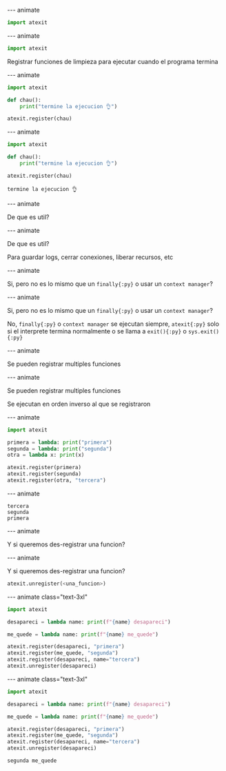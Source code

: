 
--- animate

```py
import atexit
```

--- animate

```py
import atexit
```

Registrar funciones de limpieza para ejecutar cuando el programa termina

--- animate

```py
import atexit

def chau():
    print("termine la ejecucion 👌")

atexit.register(chau)
```

--- animate

```py
import atexit

def chau():
    print("termine la ejecucion 👌")

atexit.register(chau)
```

```plain
termine la ejecucion 👌
```

--- animate

De que es util?

--- animate

De que es util?

Para guardar logs, cerrar conexiones, liberar recursos, etc

--- animate

Si, pero no es lo mismo que un `finally{:py}` o usar un `context manager`?

--- animate

Si, pero no es lo mismo que un `finally{:py}` o usar un `context manager`?

No, `finally{:py}` o `context manager` se ejecutan siempre, `atexit{:py}` solo si el interprete termina normalmente o se llama a `exit(){:py}` o `sys.exit(){:py}`

--- animate

Se pueden registrar multiples funciones

--- animate

Se pueden registrar multiples funciones

Se ejecutan en orden inverso al que se registraron

--- animate

```py
import atexit

primera = lambda: print("primera")
segunda = lambda: print("segunda")
otra = lambda x: print(x)

atexit.register(primera)
atexit.register(segunda)
atexit.register(otra, "tercera")
```

--- animate

```plain
tercera
segunda
primera
```

--- animate

Y si queremos des-registrar una funcion?

--- animate

Y si queremos des-registrar una funcion?

```py
atexit.unregister(<una_funcion>)
```

--- animate class="text-3xl"

```py
import atexit

desapareci = lambda name: print(f"{name} desapareci")

me_quede = lambda name: print(f"{name} me_quede")

atexit.register(desapareci, "primera")
atexit.register(me_quede, "segunda")
atexit.register(desapareci, name="tercera")
atexit.unregister(desapareci)
```

--- animate class="text-3xl"

```py
import atexit

desapareci = lambda name: print(f"{name} desapareci")

me_quede = lambda name: print(f"{name} me_quede")

atexit.register(desapareci, "primera")
atexit.register(me_quede, "segunda")
atexit.register(desapareci, name="tercera")
atexit.unregister(desapareci)
```

```plain
segunda me_quede
```
